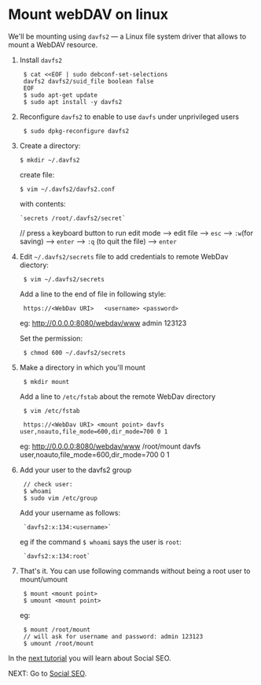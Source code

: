 # Mount webDAV on linux

We'll be mounting using `davfs2` — a Linux file system driver that allows to mount a WebDAV resource.

1. Install `davfs2`

		$ cat <<EOF | sudo debconf-set-selections
		davfs2 davfs2/suid_file boolean false
		EOF
		$ sudo apt-get update
		$ sudo apt install -y davfs2

1. Reconfigure `davfs2` to enable to use `davfs` under unprivileged users

    	$ sudo dpkg-reconfigure davfs2

1.  Create a directory: 

		$ mkdir ~/.davfs2

    create file:

    	$ vim ~/.davfs2/davfs2.conf

    with contents:

		`secrets /root/.davfs2/secret`

    // press `a` keyboard button to run edit mode --> edit file --> `esc` --> `:w`(for saving) --> `enter` --> `:q` (to quit the file) --> `enter` 

1. Edit `~/.davfs2/secrets` file to add credentials to remote WebDav diectory:

    	$ vim ~/.davfs2/secrets

    Add a line to the end of file in following style:

		https://<WebDav URI>   <username> <password>

    eg: 
		http://0.0.0.0:8080/webdav/www  admin 123123

    Set the permission: 

		$ chmod 600 ~/.davfs2/secrets

1. Make a directory in which you'll mount

    	$ mkdir mount

    Add a line to `/etc/fstab` about the remote WebDav directory

    	$ vim /etc/fstab

		https://<WebDav URI> <mount point> davfs user,noauto,file_mode=600,dir_mode=700 0 1

    eg:
		http://0.0.0.0:8080/webdav/www /root/mount davfs user,noauto,file_mode=600,dir_mode=700 0 1

1. Add your user to the davfs2 group

		// check user:
		$ whoami
		$ sudo vim /etc/group

    Add your username as follows:

		`davfs2:x:134:<username>`

    eg if the command `$ whoami` says the user is `root`:

		`davfs2:x:134:root`

1. That's it. You can use following commands without being a root user to mount/umount

		$ mount <mount point>
		$ umount <mount point>

    eg:

		$ mount /root/mount
		// will ask for username and password: admin 123123
		$ umount /root/mount

In the [next tutorial](/seo/) you will learn about Social SEO.

NEXT: Go to [Social SEO](/seo/).

